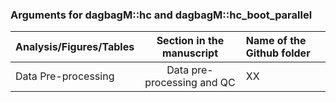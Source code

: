 ### Arguments for dagbagM::hc and dagbagM::hc_boot_parallel
  
| Analysis/Figures/Tables                 | Section in the manuscript    | Name of the Github folder |	
| :------------------------ |:-------------:| :-------------|
| Data Pre-processing	       |	   Data pre-processing and QC        |    XX

